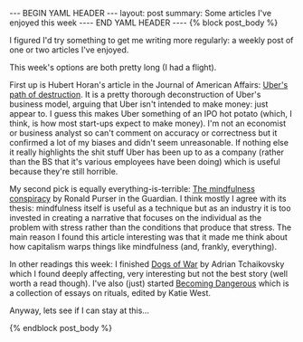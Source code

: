 --- BEGIN YAML HEADER ---
layout: post
summary: Some articles I've enjoyed this week
---- END YAML HEADER ----
{% block post_body %}

I figured I'd try something to get me writing more regularly: a weekly post of one or two articles I've enjoyed.

This week's options are both pretty long (I had a flight).

First up is Hubert Horan's article in the Journal of American Affairs: [Uber's path of destruction](https://americanaffairsjournal.org/2019/05/ubers-path-of-destruction/). It is a pretty thorough deconstruction of Uber's business model, arguing that Uber isn't intended to make money: just appear to. I guess this makes Uber something of an IPO hot potato (which, I think, is how most start-ups expect to make money). I'm not an economist or business analyst so can't comment on accuracy or correctness but it confirmed a lot of my biases and didn't seem unreasonable. If nothing else it really highlights the shit stuff Uber has been up to as a company (rather than the BS that it's various employees have been doing) which is useful because they're still horrible.

My second pick is equally everything-is-terrible: [The mindfulness conspiracy](https://www.theguardian.com/lifeandstyle/2019/jun/14/the-mindfulness-conspiracy-capitalist-spirituality) by Ronald Purser in the Guardian. I think mostly I agree with its thesis: mindfulness itself is useful as a technique but as an industry it is too invested in creating a narrative that focuses on the individual as the problem with stress rather than the conditions that produce that stress. The main reason I found this article interesting was that it made me think about how capitalism warps things like mindfulness (and, frankly, everything).

In other readings this week: I finished [Dogs of War](https://www.goodreads.com/book/show/35827220-dogs-of-war) by Adrian Tchaikovsky which I found deeply affecting, very interesting but not the best story (well worth a read though). I've also (just) started [Becoming Dangerous](https://www.goodreads.com/book/show/36555616-becoming-dangerous) which is a collection of essays on rituals, edited by Katie West.

Anyway, lets see if I can stay at this...

{% endblock post_body %}
